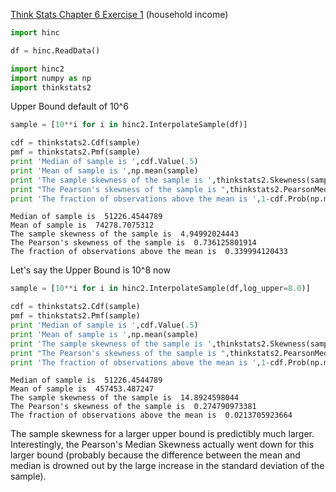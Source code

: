 [Think Stats Chapter 6 Exercise 1](http://greenteapress.com/thinkstats2/html/thinkstats2007.html#toc60) (household income)

```python
import hinc
```


```python
df = hinc.ReadData()
```


```python
import hinc2
import numpy as np
import thinkstats2
```

Upper Bound default of 10^6


```python
sample = [10**i for i in hinc2.InterpolateSample(df)]
```


```python
cdf = thinkstats2.Cdf(sample)
pmf = thinkstats2.Pmf(sample)
print 'Median of sample is ',cdf.Value(.5)
print 'Mean of sample is ',np.mean(sample)
print 'The sample skewness of the sample is ',thinkstats2.Skewness(sample)
print "The Pearson's skewness of the sample is ",thinkstats2.PearsonMedianSkewness(sample)
print 'The fraction of observations above the mean is ',1-cdf.Prob(np.mean(sample))
```

    Median of sample is  51226.4544789
    Mean of sample is  74278.7075312
    The sample skewness of the sample is  4.94992024443
    The Pearson's skewness of the sample is  0.736125801914
    The fraction of observations above the mean is  0.339994120433


Let's say the Upper Bound is 10^8 now


```python
sample = [10**i for i in hinc2.InterpolateSample(df,log_upper=8.0)]
```


```python
cdf = thinkstats2.Cdf(sample)
pmf = thinkstats2.Pmf(sample)
print 'Median of sample is ',cdf.Value(.5)
print 'Mean of sample is ',np.mean(sample)
print 'The sample skewness of the sample is ',thinkstats2.Skewness(sample)
print "The Pearson's skewness of the sample is ",thinkstats2.PearsonMedianSkewness(sample)
print 'The fraction of observations above the mean is ',1-cdf.Prob(np.mean(sample))
```

    Median of sample is  51226.4544789
    Mean of sample is  457453.487247
    The sample skewness of the sample is  14.8924598044
    The Pearson's skewness of the sample is  0.274790973381
    The fraction of observations above the mean is  0.0213705923664


The sample skewness for a larger upper bound is predictibly much larger. Interestingly, the Pearson's Median Skewness actually went down for this larger bound (probably because the difference between the mean and median is drowned out by the large increase in the standard deviation of the sample).
